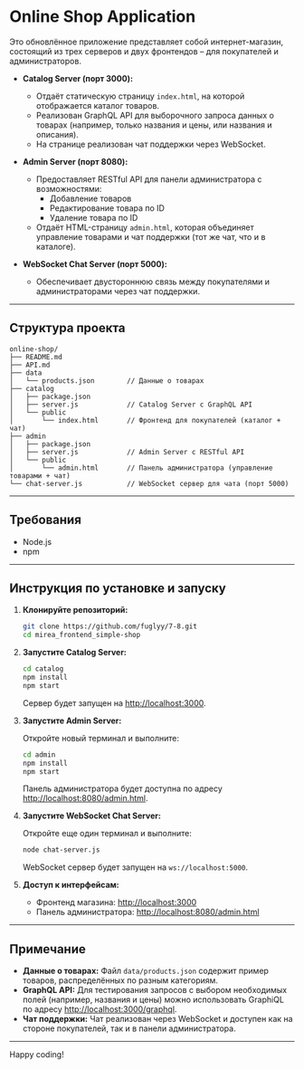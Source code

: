 
# Online Shop Application

Это обновлённое приложение представляет собой интернет-магазин, состоящий из трех серверов и двух фронтендов – для покупателей и администраторов.

- **Catalog Server (порт 3000):**
  - Отдаёт статическую страницу `index.html`, на которой отображается каталог товаров.
  - Реализован GraphQL API для выборочного запроса данных о товарах (например, только названия и цены, или названия и описания).
  - На странице реализован чат поддержки через WebSocket.

- **Admin Server (порт 8080):**
  - Предоставляет RESTful API для панели администратора с возможностями:
    - Добавление товаров
    - Редактирование товара по ID
    - Удаление товара по ID
  - Отдаёт HTML-страницу `admin.html`, которая объединяет управление товарами и чат поддержки (тот же чат, что и в каталоге).

- **WebSocket Chat Server (порт 5000):**
  - Обеспечивает двустороннюю связь между покупателями и администраторами через чат поддержки.

---

## Структура проекта

```
online-shop/
├── README.md
├── API.md
├── data
│   └── products.json        // Данные о товарах
├── catalog
│   ├── package.json
│   ├── server.js            // Catalog Server с GraphQL API
│   └── public
│       └── index.html       // Фронтенд для покупателей (каталог + чат)
├── admin
│   ├── package.json
│   ├── server.js            // Admin Server с RESTful API
│   └── public
│       └── admin.html       // Панель администратора (управление товарами + чат)
└── chat-server.js           // WebSocket сервер для чата (порт 5000)
```

---

## Требования

- Node.js
- npm

---

## Инструкция по установке и запуску

1. **Клонируйте репозиторий:**

   ```bash
   git clone https://github.com/fuglyy/7-8.git
   cd mirea_frontend_simple-shop
   ```

2. **Запустите Catalog Server:**

   ```bash
   cd catalog
   npm install
   npm start
   ```

   Сервер будет запущен на [http://localhost:3000](http://localhost:3000).

3. **Запустите Admin Server:**

   Откройте новый терминал и выполните:
   
   ```bash
   cd admin
   npm install
   npm start
   ```

   Панель администратора будет доступна по адресу [http://localhost:8080/admin.html](http://localhost:8080/admin.html).

4. **Запустите WebSocket Chat Server:**

   Откройте еще один терминал и выполните:

   ```bash
   node chat-server.js
   ```

   WebSocket сервер будет запущен на `ws://localhost:5000`.

5. **Доступ к интерфейсам:**
   - Фронтенд магазина: [http://localhost:3000](http://localhost:3000)
   - Панель администратора: [http://localhost:8080/admin.html](http://localhost:8080/admin.html)

---

## Примечание

- **Данные о товарах:** Файл `data/products.json` содержит пример товаров, распределённых по разным категориям.
- **GraphQL API:** Для тестирования запросов с выбором необходимых полей (например, названия и цены) можно использовать GraphiQL по адресу [http://localhost:3000/graphql](http://localhost:3000/graphql).
- **Чат поддержки:** Чат реализован через WebSocket и доступен как на стороне покупателей, так и в панели администратора.

---

Happy coding!
